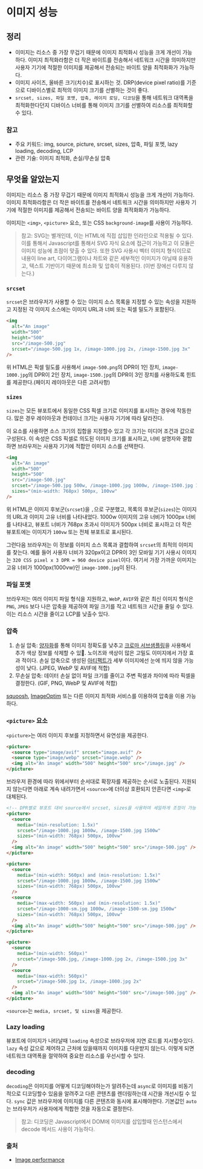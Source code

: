 # 이미지 성능

## 정리

- 이미지는 리소스 중 가장 무겁기 때문에 이미지 최적화시 성능을 크게 개선이 가능하다. 이미지 최적화라함은 더 작은 바이트를 전송해서 네트워크 시간을 의미하지만 사용자 기기에 적절한 이미지를 제공해서 전송되는 바이트 양을 최적화화가 가능하다.
- 이미지 사이즈, 올바른 크기(치수)로 표시하는 것. DRP(device pixel ratio)를 기준으로 디바이스별로 최적의 이미지 크기를 선별하는 것이 좋다.
- `srcset, sizes, 파일 포멧, 압축, 레이지 로딩, 디코딩`을 통해 네트워크 대역폭을 최적화한다던지 디바이스 너비를 통해 이미지 크기를 선별하여 리소스를 최적화할 수 있다.

### 참고

- 주요 키워드: img, source, picture, srcset, sizes, 압축, 파일 포멧, lazy loading, decoding, LCP
- 관련 기술: 이미지 최적화, 손실/무손실 압축

## 무엇을 알았는지

이미지는 리소스 중 가장 무겁기 때문에 이미지 최적화시 성능을 크게 개선이 가능하다. 이미지 최적화라함은 더 작은 바이트를 전송해서 네트워크 시간을 의미하지만 사용자 기기에 적절한 이미지를 제공해서 전송되는 바이트 양을 최적화화가 가능하다.

이미지는 `<img>`, `<picture>` 요소, 또는 CSS `background-image`를 사용이 가능하다.

> 참고: SVG는 별개인데, 이는 HTML에 직접 삽입한 인라인으로 적용될 수 있다. 이를 통해서 Javascript를 통해서 SVG 자식 요소에 접근이 가능하고 이 모듈은 이미지 성능에 초점이 맞출 수 있다. 또한 SVG 사용시 벡터 이미지 형식이므로 내용이 line art, 다이어그램이나 차트와 같은 세부적인 이미지가 아닐때 유용하고, 텍스트 기반이기 때문에 최소화 및 압축이 적용된다. (이번 장에선 다루지 않는다.)

### `srcset`

`srcset`은 브라우저가 사용할 수 있는 이미지 소스 목록을 지정할 수 있는 속성을 지원하고 지정된 각 이미지 소스에는 이미지 URL과 너비 또는 픽셀 밀도가 포함된다.

```html
<img
  alt="An image"
  width="500"
  height="500"
  src="/image-500.jpg"
  srcset="/image-500.jpg 1x, /image-1000.jpg 2x, /image-1500.jpg 3x"
/>
```

위 HTML은 픽셀 밀도를 사용해서 `image-500.png`의 DPR이 1인 장치, `image-1000.jpg`의 DPR이 2인 장치, `image-1500.jpg`의 DPR이 3인 장치를 사용하도록 힌트를 제공한다.(페이지 레이아웃은 다른 고려사항)

### `sizes`

`sizes`는 모든 뷰포트에서 동일한 CSS 픽셀 크기로 이미지를 표시하는 경우에 작동한다. 많은 경우 레이아웃과 컨테이너 크기는 사용자 기기에 따라 달라진다.

이 요소를 사용하면 소스 크기의 집합을 지정할수 있고 각 크기는 미디어 조건과 값으로 구성된다. 이 속성은 CSS 픽셀로 의도된 이미지 크기를 표시하고, 너비 설명자와 결합하면 브라우저는 사용자 기기에 적합안 이미지 소스를 선택한다.

```html
<img
  alt="An image"
  width="500"
  height="500"
  src="/image-500.jpg"
  srcset="/image-500.jpg 500w, /image-1000.jpg 1000w, /image-1500.jpg 1500w"
  sizes="(min-width: 768px) 500px, 100vw"
/>
```

위 HTML은 이미지 후보군(`srcset`)을 `,`으로 구분했고, 목록의 후보군(`sizes`)는 이미지의 URL과 이미지 고유 너비를 나타내었다.
1000w 이미지의 고유 너비가 1000px 너비를 나타내고, 뷰포트 너비가 768px 초과시 이미지가 500px 너비로 표시하고 더 작은 뷰포트에는 이미지가 `100vw` 또는 전체 뷰포트로 표시된다.

그런다음 브라우저는 이 정보를 이미지 소스 목록과 결합하여 `srcset`의 최적의 이미지를 찾는다. 예를 들어 사용자 너비가 320px이고 DPR이 3인 모바일 기기 사용시 이미지는 `320 CSS pixel x 3 DPR = 960 device pixel`이다. 여기서 가장 가까운 이미지는 고유 너비가 1000px(1000vw)인 `image-1000.jpg`이 된다.

### 파일 포멧

브라우저는 여러 이미지 파일 형식을 지원하고, `WebP`, `AVIF`와 같은 최신 이미지 형식은 `PNG`, `JPEG` 보다 나은 압축을 제공하여 파일 크기를 작고 네트워크 시간을 줄일 수 있다. 이는 리소스 시간을 줄이고 LCP를 낮출수 있다.

### 압축

1. 손실 압축: [양자화](https://cs.stanford.edu/people/eroberts/courses/soco/projects/data-compression/lossy/jpeg/coeff.htm)를 통해 이미지 정확도를 낮추고 [크로마 서브샘플링](https://en.wikipedia.org/wiki/Chroma_subsampling)을 사용해서 추가 색상 정보를 삭제할 수 있. 노이즈와 색상이 많은 고밀도 이미지에서 가장 효과 적이다. 손실 압축으로 생성된 [아티팩트가](https://en.wikipedia.org/wiki/Compression_artifact) 세부 이미지에선 눈에 띄지 않을 가능성이 낮다. (JPEG, WebP 및 AVIF에 적합)
2. 무손실 압축: 데이터 손실 없이 파일 크기를 줄이고 주변 픽셀과 차이에 따라 픽셀을 결정한다. (GIF, PNG, WebP 및 AVIF에 적합)

[squoosh](https://squoosh.app/), [ImageOptim](https://imageoptim.com/) 또는 다른 이미지 최적화 서비스를 이용하여 압축을 이용 가능하다.

### `<picture>` 요소

`<picture>`는 여러 이미지 후보를 지정하면서 유연성을 제공한다.

```html
<picture>
  <source type="image/avif" srcset="image.avif" />
  <source type="image/webp" srcset="image.webp" />
  <img alt="An image" width="500" height="500" src="/image.jpg" />
</picture>
```

브라우저 환경에 따라 위에서부터 순서대로 확장자를 제공하는 순서로 노출된다. 지원되지 않는다면 아래로 계속 내려가면서 `<source>`에 더이상 호환되지 안흔다면 `<img>`로 대체된다.

```html
<!-- DPR별로 뷰포트 대비 source에서 srcset, sizes을 사용하여 세밀하게 조정이 가능하다. -->
<picture>
  <source
    media="(min-resolution: 1.5x)"
    srcset="/image-1000.jpg 1000w, /image-1500.jpg 1500w"
    sizes="(min-width: 768px) 500px, 100vw"
  />
  <img alt="An image" width="500" height="500" src="/image-500.jpg" />
</picture>

<picture>
  <source
    media="(min-width: 560px) and (min-resolution: 1.5x)"
    srcset="/image-1000.jpg 1000w, /image-1500.jpg 1500w"
    sizes="(min-width: 768px) 500px, 100vw"
  />
  <source
    media="(max-width: 560px) and (min-resolution: 1.5x)"
    srcset="/image-1000-sm.jpg 1000w, /image-1500-sm.jpg 1500w"
    sizes="(min-width: 768px) 500px, 100vw"
  />
  <img alt="An image" width="500" height="500" src="/image-500.jpg" />
</picture>

<picture>
  <source
    media="(min-width: 560px)"
    srcset="/image-500.jpg, /image-1000.jpg 2x, /image-1500.jpg 3x"
  />
  <source
    media="(max-width: 560px)"
    srcset="/image-500.jpg 1x, /image-1000.jpg 2x"
  />
  <img alt="An image" width="500" height="500" src="/image-500.jpg" />
</picture>
```

`<source>`는 `media, srcset, 및 sizes`을 제공한다.

### Lazy loading

뷰포트에 이미지가 나타날때 `loading` 속성으로 브라우저에 지연 로드를 지시할수있다. `lazy` 속성 값으로 제어하고 근처에 있을때까지 이미지를 다운받지 않는다. 이렇게 되면 네트워크 대역폭을 절약하여 중요한 리소스를 우선시할 수 있다.

### decoding

`decoding`은 이미지를 어떻게 디코딩해야하는가 알려주는데 `async`로 이미지를 비동기적으로 디코딩할수 있음을 알려주고 다른 콘텐츠를 렌더링하는데 시간을 개선시킬 수 있다. `sync` 값은 브라우저에 이미지를 다른 콘텐츠와 동시에 표시해야한다. 기본값인 `auto`는 브라우저가 사용자에게 적합한 것을 자동으로 결정한다.

> 참고: 디코딩은 Javascript에서 DOM에 이미지를 삽입할때 인스턴스에서 decode 메서드 사용이 가능하다.

### 출처

- [Image performance](https://web.dev/learn/performance/image-performance)
